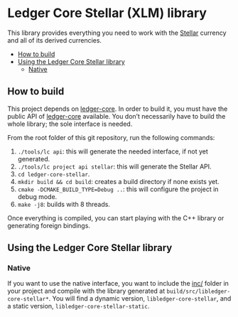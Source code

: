 # Ledger Core Stellar (XLM) library

This library provides everything you need to work with the [Stellar] currency and all of its
derived currencies.

<!-- vim-markdown-toc GFM -->

* [How to build](#how-to-build)
* [Using the Ledger Core Stellar library](#using-the-ledger-core-stellar-library)
  * [Native](#native)

<!-- vim-markdown-toc -->

## How to build

This project depends on [ledger-core]. In order to build it, you must have the public API of
[ledger-core] available. You don’t necessarily have to build the whole library; the sole interface
is needed.

From the root folder of this git repository, run the following commands:

  1. `./tools/lc api`: this will generate the needed interface, if not yet generated.
  2. `./tools/lc project api stellar`: this will generate the Stellar API.
  3. `cd ledger-core-stellar`.
  4. `mkdir build && cd build`: creates a build directory if none exists yet.
  5. `cmake -DCMAKE_BUILD_TYPE=Debug ..`: this will configure the project in debug mode.
  6. `make -j8`:  builds with 8 threads.

Once everything is compiled, you can start playing with the C++ library or generating foreign
bindings.

## Using the Ledger Core Stellar library

### Native

If you want to use the native interface, you want to include the [inc/] folder in your project and
compile with the library generated at `build/src/libledger-core-stellar*`. You will find a dynamic
version, `libledger-core-stellar`, and a static version, `libledger-core-stellar-static`.

[Stellar]: https://www.stellar.org
[ledger-core]: ../ledger-core
[inc/]: ./inc
